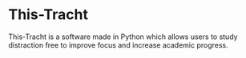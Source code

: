 # This-Tracht
This-Tracht is a software made in Python which allows users to study distraction free to improve focus and increase academic progress.
